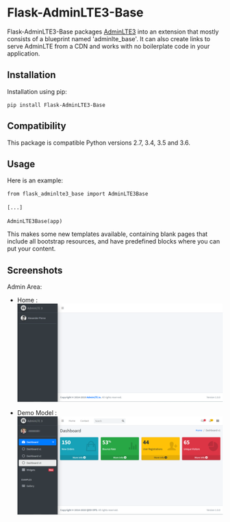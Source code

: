 # Flask-AdminLTE3-Base


Flask-AdminLTE3-Base packages [AdminLTE3](https://adminlte.io/themes/dev/AdminLTE/index.html) into an extension that mostly consists
of a blueprint named 'adminlte_base'. It can also create links to serve AdminLTE
from a CDN and works with no boilerplate code in your application.

## Installation

Installation using pip:

    pip install Flask-AdminLTE3-Base
    

## Compatibility

This package is compatible Python versions 2.7, 3.4, 3.5 and 3.6.

## Usage

Here is an example:

    from flask_adminlte3_base import AdminLTE3Base
    
    [...]
    
    AdminLTE3Base(app)

This makes some new templates available, containing blank pages that include all
bootstrap resources, and have predefined blocks where you can put your content.
    

## Screenshots

Admin Area:
    
* Home :![admin screenshot](https://raw.githubusercontent.com/shijl0925/Flask-AdminLTE3-Base/master/screenshots/home.png)

* Demo Model :![model screenshot](https://raw.githubusercontent.com/shijl0925/Flask-AdminLTE3-Base/master/screenshots/demo-home.png)

